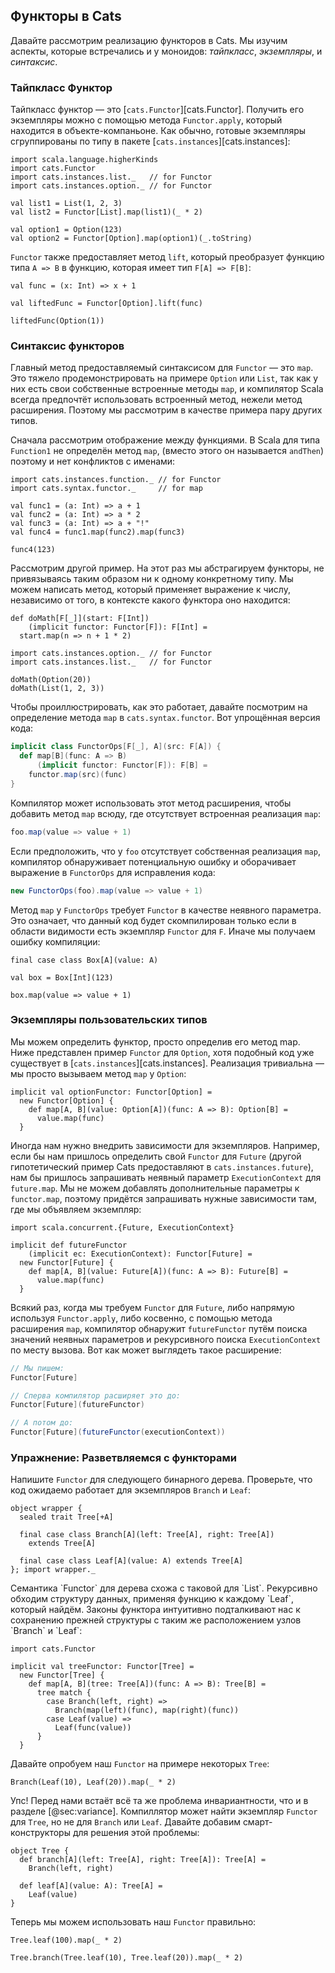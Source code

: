 ## Функторы в Cats

Давайте рассмотрим реализацию функторов в Cats.
Мы изучим аспекты, которые встречались и у моноидов:
*тайпкласс*, *экземпляры*, и *синтаксис*.

### Тайпкласс Функтор

Тайпкласс функтор — это [`cats.Functor`][cats.Functor].
Получить его экземпляры можно с помощью метода `Functor.apply`,
который находится в объекте-компаньоне.
Как обычно, готовые экземпляры сгруппированы по типу в пакете
[`cats.instances`][cats.instances]:

```tut:book:silent
import scala.language.higherKinds
import cats.Functor
import cats.instances.list._   // for Functor
import cats.instances.option._ // for Functor
```

```tut:book
val list1 = List(1, 2, 3)
val list2 = Functor[List].map(list1)(_ * 2)

val option1 = Option(123)
val option2 = Functor[Option].map(option1)(_.toString)
```

`Functor` также предоставляет метод `lift`,
который преобразует функцию типа `A => B`
в функцию, которая имеет тип `F[A] => F[B]`:

```tut:book
val func = (x: Int) => x + 1

val liftedFunc = Functor[Option].lift(func)

liftedFunc(Option(1))
```

### Синтаксис функторов

Главный метод предоставляемый синтаксисом для `Functor` — это `map`.
Это тяжело продемонстрировать на примере `Option` или `List`,
так как у них есть свои собственные встроенные методы `map`,
и компилятор Scala всегда предпочтёт
использовать встроенный метод, нежели метод расширения.
Поэтому мы рассмотрим в качестве примера пару других типов.

Сначала рассмотрим отображение между функциями.
В Scala для типа `Function1` не определён метод `map`,
(вместо этого он называется `andThen`)
поэтому и нет конфликтов с именами:

```tut:book:silent
import cats.instances.function._ // for Functor
import cats.syntax.functor._     // for map
```

```tut:book:silent
val func1 = (a: Int) => a + 1
val func2 = (a: Int) => a * 2
val func3 = (a: Int) => a + "!"
val func4 = func1.map(func2).map(func3)
```

```tut:book
func4(123)
```

Рассмотрим другой пример.
На этот раз мы абстрагируем функторы,
не привязываясь таким образом ни к одному конкретному типу.
Мы можем написать метод, который применяет выражение к числу,
независимо от того, в контексте какого функтора оно находится:

```tut:book:silent
def doMath[F[_]](start: F[Int])
    (implicit functor: Functor[F]): F[Int] =
  start.map(n => n + 1 * 2)

import cats.instances.option._ // for Functor
import cats.instances.list._   // for Functor
```

```tut:book
doMath(Option(20))
doMath(List(1, 2, 3))
```

Чтобы проиллюстрировать, как это работает,
давайте посмотрим на определение метода
`map` в `cats.syntax.functor`.
Вот упрощённая версия кода:

```scala
implicit class FunctorOps[F[_], A](src: F[A]) {
  def map[B](func: A => B)
      (implicit functor: Functor[F]): F[B] =
    functor.map(src)(func)
}
```

Компилятор может использовать этот метод расширения,
чтобы добавить метод `map` всюду, где отсутствует встроенная реализация `map`:

```scala
foo.map(value => value + 1)
```

Если предположить, что у `foo` отсутствует собственная реализация `map`,
компилятор обнаруживает потенциальную ошибку и
оборачивает выражение в `FunctorOps` для исправления кода:

```scala
new FunctorOps(foo).map(value => value + 1)
```

Метод `map` у `FunctorOps` требует
`Functor` в качестве неявного параметра.
Это означает, что данный код будет скомпилирован
только если в области видимости есть экземпляр `Functor` для `F`.
Иначе мы получаем ошибку компиляции:

```tut:book:silent
final case class Box[A](value: A)

val box = Box[Int](123)
```

```tut:book:fail
box.map(value => value + 1)
```

### Экземпляры пользовательских типов

Мы можем определить функтор, просто определив его метод map.
Ниже представлен пример `Functor` для `Option`,
хотя подобный код уже существует в [`cats.instances`][cats.instances].
Реализация тривиальна — мы просто вызываем метод `map` у `Option`:

```tut:book:silent
implicit val optionFunctor: Functor[Option] =
  new Functor[Option] {
    def map[A, B](value: Option[A])(func: A => B): Option[B] =
      value.map(func)
  }
```

Иногда нам нужно внедрить зависимости для экземпляров.
Например, если бы нам пришлось определить свой `Functor` для `Future`
(другой гипотетический пример Cats предоставляют в `cats.instances.future`),
нам бы пришлось запрашивать неявный параметр `ExecutionContext` для `future.map`.
Мы не можем добавлять дополнительные параметры к `functor.map`,
поэтому придётся запрашивать нужные зависимости там, где мы объявляем экземпляр:

```tut:book:silent
import scala.concurrent.{Future, ExecutionContext}

implicit def futureFunctor
    (implicit ec: ExecutionContext): Functor[Future] =
  new Functor[Future] {
    def map[A, B](value: Future[A])(func: A => B): Future[B] =
      value.map(func)
  }
```

Всякий раз, когда мы требуем `Functor` для `Future`,
либо напрямую используя `Functor.apply`,
либо косвенно, с помощью метода расширения `map`,
компилятор обнаружит `futureFunctor` путём поиска значений неявных параметров
и рекурсивного поиска `ExecutionContext` по месту вызова.
Вот как может выглядеть такое расширение:

```scala
// Мы пишем:
Functor[Future]

// Сперва компилятор расширяет это до:
Functor[Future](futureFunctor)

// А потом до:
Functor[Future](futureFunctor(executionContext))
```

### Упражнение: Разветвляемся с функторами

Напишите `Functor` для следующего бинарного дерева.
Проверьте, что код ожидаемо работает для экземпляров `Branch` и `Leaf`:

```tut:book:silent
object wrapper {
  sealed trait Tree[+A]

  final case class Branch[A](left: Tree[A], right: Tree[A])
    extends Tree[A]

  final case class Leaf[A](value: A) extends Tree[A]
}; import wrapper._
```

<div class="solution">
Семантика `Functor` для дерева схожа с таковой для `List`.
Рекурсивно обходим структуру данных, применяя функцию к каждому `Leaf`, который найдём.
Законы функтора интуитивно подталкивают нас к сохранению прежней структуры 
с таким же расположением узлов `Branch` и `Leaf`:

```tut:book:silent
import cats.Functor

implicit val treeFunctor: Functor[Tree] =
  new Functor[Tree] {
    def map[A, B](tree: Tree[A])(func: A => B): Tree[B] =
      tree match {
        case Branch(left, right) =>
          Branch(map(left)(func), map(right)(func))
        case Leaf(value) =>
          Leaf(func(value))
      }
  }
```

Давайте опробуем наш `Functor` на примере некоторых `Tree`:

```tut:book:fail
Branch(Leaf(10), Leaf(20)).map(_ * 2)
```

Упс! Перед нами встаёт всё та же проблема инвариантности, что и в разделе [@sec:variance].
Компиллятор может найти экземпляр `Functor` для `Tree`, но не для `Branch` или `Leaf`.
Давайте добавим смарт-конструкторы для решения этой проблемы:

```tut:book:silent
object Tree {
  def branch[A](left: Tree[A], right: Tree[A]): Tree[A] =
    Branch(left, right)

  def leaf[A](value: A): Tree[A] =
    Leaf(value)
}
```

Теперь мы можем использовать наш `Functor` правильно:

```tut:book
Tree.leaf(100).map(_ * 2)

Tree.branch(Tree.leaf(10), Tree.leaf(20)).map(_ * 2)
```
</div>
